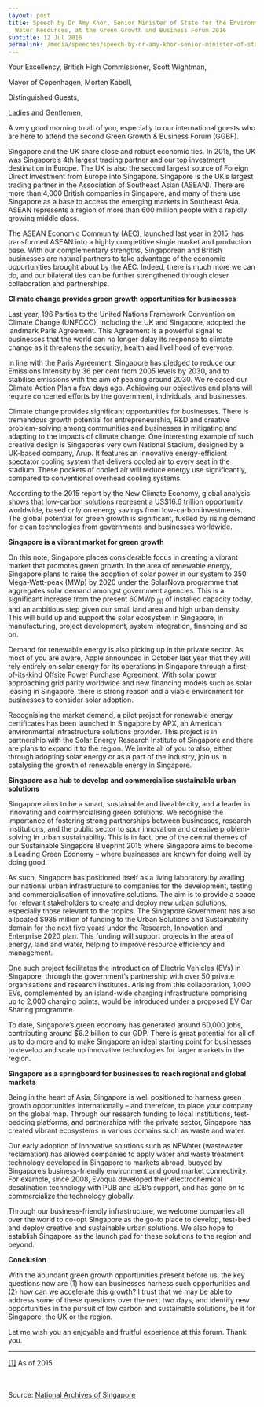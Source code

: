 ```yaml
---
layout: post
title: Speech by Dr Amy Khor, Senior Minister of State for the Environment and
  Water Resources, at the Green Growth and Business Forum 2016
subtitle: 12 Jul 2016
permalink: /media/speeches/speech-by-dr-amy-khor-senior-minister-of-state-for-the-environment-and-water-resources-at-the-green-growth-and-business-forum-2016-12-july-2016
---
```


Your Excellency, British High Commissioner, Scott Wightman,

Mayor of Copenhagen, Morten Kabell,

Distinguished Guests,

Ladies and Gentlemen,

A very good morning to all of you, especially to our international guests who are here to attend the second Green Growth & Business Forum (GGBF).

Singapore and the UK share close and robust economic ties. In 2015, the UK was Singapore’s 4th largest trading partner and our top investment destination in Europe. The UK is also the second largest source of Foreign Direct Investment from Europe into Singapore. Singapore is the UK’s largest trading partner in the Association of Southeast Asian (ASEAN). There are more than 4,000 British companies in Singapore, and many of them use Singapore as a base to access the emerging markets in Southeast Asia. ASEAN represents a region of more than 600 million people with a rapidly growing middle class.

The ASEAN Economic Community (AEC), launched last year in 2015, has transformed ASEAN into a highly competitive single market and production base. With our complementary strengths, Singaporean and British businesses are natural partners to take advantage of the economic opportunities brought about by the AEC. Indeed, there is much more we can do, and our bilateral ties can be further strengthened through closer collaboration and partnerships.

**Climate change provides green growth opportunities for businesses**

Last year, 196 Parties to the United Nations Framework Convention on Climate Change (UNFCCC), including the UK and Singapore, adopted the landmark Paris Agreement. This Agreement is a powerful signal to businesses that the world can no longer delay its response to climate change as it threatens the security, health and livelihood of everyone.

In line with the Paris Agreement, Singapore has pledged to reduce our Emissions Intensity by 36 per cent from 2005 levels by 2030, and to stabilise emissions with the aim of peaking around 2030. We released our Climate Action Plan a few days ago. Achieving our objectives and plans will require concerted efforts by the government, individuals, and businesses.

Climate change provides significant opportunities for businesses. There is tremendous growth potential for entrepreneurship, R&D and creative problem-solving among communities and businesses in mitigating and adapting to the impacts of climate change. One interesting example of such creative design is Singapore’s very own National Stadium, designed by a UK-based company, Arup. It features an innovative energy-efficient spectator cooling system that delivers cooled air to every seat in the stadium. These pockets of cooled air will reduce energy use significantly, compared to conventional overhead cooling systems.

According to the 2015 report by the New Climate Economy, global analysis shows that low-carbon solutions represent a US$16.6 trillion opportunity worldwide, based only on energy savings from low-carbon investments. The global potential for green growth is significant, fuelled by rising demand for clean technologies from governments and businesses worldwide.

**Singapore is a vibrant market for green growth**

On this note, Singapore places considerable focus in creating a vibrant market that promotes green growth. In the area of renewable energy, Singapore plans to raise the adoption of solar power in our system to 350 Mega-Watt-peak (MWp) by 2020 under the SolarNova programme that aggregates solar demand amongst government agencies. This is a significant increase from the present 60MWp <a href="#1" id="1sub"><sub>[1]</sub></a> of installed capacity today, and an ambitious step given our small land area and high urban density. This will build up and support the solar ecosystem in Singapore, in manufacturing, project development, system integration, financing and so on.

Demand for renewable energy is also picking up in the private sector. As most of you are aware, Apple announced in October last year that they will rely entirely on solar energy for its operations in Singapore through a first-of-its-kind Offsite Power Purchase Agreement. With solar power approaching grid parity worldwide and new financing models such as solar leasing in Singapore, there is strong reason and a viable environment for businesses to consider solar adoption.

Recognising the market demand, a pilot project for renewable energy certificates has been launched in Singapore by APX, an American environmental infrastructure solutions provider. This project is in partnership with the Solar Energy Research Institute of Singapore and there are plans to expand it to the region. We invite all of you to also, either through adopting solar energy or as a part of the industry, join us in catalysing the growth of renewable energy in Singapore.

**Singapore as a hub to develop and commercialise sustainable urban solutions**

Singapore aims to be a smart, sustainable and liveable city, and a leader in innovating and commercialising green solutions. We recognise the importance of fostering strong partnerships between businesses, research institutions, and the public sector to spur innovation and creative problem-solving in urban sustainability. This is in fact, one of the central themes of our Sustainable Singapore Blueprint 2015 where Singapore aims to become a Leading Green Economy – where businesses are known for doing well by doing good.

As such, Singapore has positioned itself as a living laboratory by availing our national urban infrastructure to companies for the development, testing and commercialisation of innovative solutions. The aim is to provide a space for relevant stakeholders to create and deploy new urban solutions, especially those relevant to the tropics. The Singapore Government has also allocated $935 million of funding to the Urban Solutions and Sustainability domain for the next five years under the Research, Innovation and Enterprise 2020 plan. This funding will support projects in the area of energy, land and water, helping to improve resource efficiency and management.

One such project facilitates the introduction of Electric Vehicles (EVs) in Singapore, through the government’s partnership with over 50 private organisations and research institutes. Arising from this collaboration, 1,000 EVs, complemented by an island-wide charging infrastructure comprising up to 2,000 charging points, would be introduced under a proposed EV Car Sharing programme.

To date, Singapore’s green economy has generated around 60,000 jobs, contributing around $6.2 billion to our GDP. There is great potential for all of us to do more and to make Singapore an ideal starting point for businesses to develop and scale up innovative technologies for larger markets in the region.

**Singapore as a springboard for businesses to reach regional and global markets**

Being in the heart of Asia, Singapore is well positioned to harness green growth opportunities internationally – and therefore, to place your company on the global map. Through our research funding to local institutions, test-bedding platforms, and partnerships with the private sector, Singapore has created vibrant ecosystems in various domains such as waste and water.

Our early adoption of innovative solutions such as NEWater (wastewater reclamation) has allowed companies to apply water and waste treatment technology developed in Singapore to markets abroad, buoyed by Singapore’s business-friendly environment and good market connectivity. For example, since 2008, Evoqua developed their electrochemical desalination technology with PUB and EDB’s support, and has gone on to commercialize the technology globally.

Through our business-friendly infrastructure, we welcome companies all over the world to co-opt Singapore as the go-to place to develop, test-bed and deploy creative and sustainable urban solutions. We also hope to establish Singapore as the launch pad for these solutions to the region and beyond.

**Conclusion**

With the abundant green growth opportunities present before us, the key questions now are (1) how can businesses harness such opportunities and (2) how can we accelerate this growth? I trust that we may be able to address some of these questions over the next two days, and identify new opportunities in the pursuit of low carbon and sustainable solutions, be it for Singapore, the UK or the region.

Let me wish you an enjoyable and fruitful experience at this forum. Thank you.

___

<a href="#1sub" id="1" name="1">[1]</a> As of 2015
<br><br><br>


Source: [National Archives of Singapore](https://www.nas.gov.sg/archivesonline/data/pdfdoc/MSE_20160712004.pdf)
